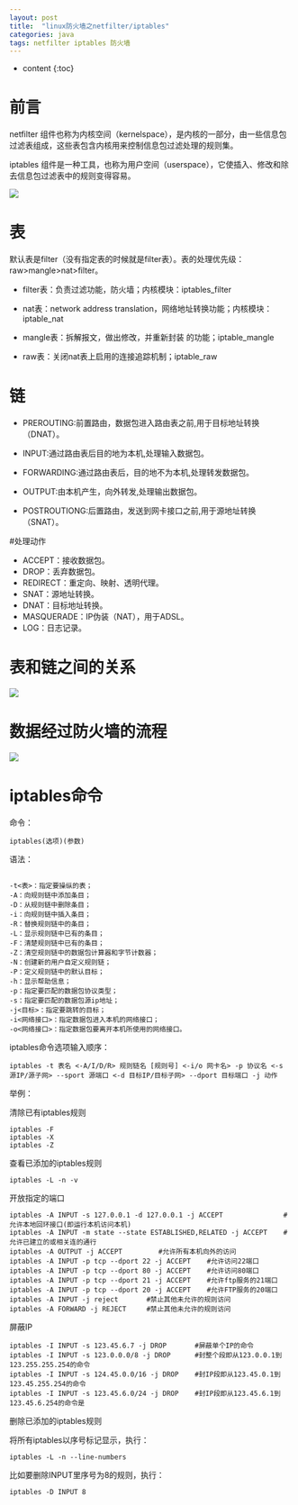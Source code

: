 ```yaml
---
layout: post
title:  "linux防火墙之netfilter/iptables"
categories: java
tags: netfilter iptables 防火墙  
---
```


* content
{:toc}

<!--more-->

# 前言

netfilter 组件也称为内核空间（kernelspace），是内核的一部分，由一些信息包过滤表组成，这些表包含内核用来控制信息包过滤处理的规则集。

iptables 组件是一种工具，也称为用户空间（userspace），它使插入、修改和除去信息包过滤表中的规则变得容易。

![](https://ws4.sinaimg.cn/large/006tKfTcgy1g09j2vfkeoj31da0qsq3e.jpg)


# 表

默认表是filter（没有指定表的时候就是filter表）。表的处理优先级：raw>mangle>nat>filter。

* filter表：负责过滤功能，防火墙；内核模块：iptables_filter

* nat表：network address translation，网络地址转换功能；内核模块：iptable_nat

* mangle表：拆解报文，做出修改，并重新封装 的功能；iptable_mangle

* raw表：关闭nat表上启用的连接追踪机制；iptable_raw

# 链

 * PREROUTING:前置路由，数据包进入路由表之前,用于目标地址转换（DNAT）。

 * INPUT:通过路由表后目的地为本机,处理输入数据包。

 * FORWARDING:通过路由表后，目的地不为本机,处理转发数据包。

 * OUTPUT:由本机产生，向外转发,处理输出数据包。

 * POSTROUTIONG:后置路由，发送到网卡接口之前,用于源地址转换（SNAT）。

#处理动作

* ACCEPT：接收数据包。
* DROP：丢弃数据包。
* REDIRECT：重定向、映射、透明代理。
* SNAT：源地址转换。
* DNAT：目标地址转换。
* MASQUERADE：IP伪装（NAT），用于ADSL。
* LOG：日志记录。

# 表和链之间的关系


![](https://ws3.sinaimg.cn/large/006tKfTcgy1g09jb4ohy8j30oq0m6myk.jpg)

# 数据经过防火墙的流程

![](https://ws4.sinaimg.cn/large/006tKfTcgy1g09jlu6jomj318g0mhdhc.jpg)

# iptables命令

命令：

```
iptables(选项)(参数)
```

语法：

```

-t<表>：指定要操纵的表；
-A：向规则链中添加条目；
-D：从规则链中删除条目；
-i：向规则链中插入条目；
-R：替换规则链中的条目；
-L：显示规则链中已有的条目；
-F：清楚规则链中已有的条目；
-Z：清空规则链中的数据包计算器和字节计数器；
-N：创建新的用户自定义规则链；
-P：定义规则链中的默认目标；
-h：显示帮助信息；
-p：指定要匹配的数据包协议类型；
-s：指定要匹配的数据包源ip地址；
-j<目标>：指定要跳转的目标；
-i<网络接口>：指定数据包进入本机的网络接口；
-o<网络接口>：指定数据包要离开本机所使用的网络接口。

```

iptables命令选项输入顺序：

```
iptables -t 表名 <-A/I/D/R> 规则链名 [规则号] <-i/o 网卡名> -p 协议名 <-s 源IP/源子网> --sport 源端口 <-d 目标IP/目标子网> --dport 目标端口 -j 动作

```

举例：

清除已有iptables规则

```
iptables -F
iptables -X
iptables -Z

```

查看已添加的iptables规则

```
iptables -L -n -v
```

开放指定的端口

```
iptables -A INPUT -s 127.0.0.1 -d 127.0.0.1 -j ACCEPT               #允许本地回环接口(即运行本机访问本机)
iptables -A INPUT -m state --state ESTABLISHED,RELATED -j ACCEPT    #允许已建立的或相关连的通行
iptables -A OUTPUT -j ACCEPT         #允许所有本机向外的访问
iptables -A INPUT -p tcp --dport 22 -j ACCEPT    #允许访问22端口
iptables -A INPUT -p tcp --dport 80 -j ACCEPT    #允许访问80端口
iptables -A INPUT -p tcp --dport 21 -j ACCEPT    #允许ftp服务的21端口
iptables -A INPUT -p tcp --dport 20 -j ACCEPT    #允许FTP服务的20端口
iptables -A INPUT -j reject       #禁止其他未允许的规则访问
iptables -A FORWARD -j REJECT     #禁止其他未允许的规则访问
```

屏蔽IP

```
iptables -I INPUT -s 123.45.6.7 -j DROP       #屏蔽单个IP的命令
iptables -I INPUT -s 123.0.0.0/8 -j DROP      #封整个段即从123.0.0.1到123.255.255.254的命令
iptables -I INPUT -s 124.45.0.0/16 -j DROP    #封IP段即从123.45.0.1到123.45.255.254的命令
iptables -I INPUT -s 123.45.6.0/24 -j DROP    #封IP段即从123.45.6.1到123.45.6.254的命令是
```

删除已添加的iptables规则

将所有iptables以序号标记显示，执行：

```
iptables -L -n --line-numbers
```

比如要删除INPUT里序号为8的规则，执行：

```
iptables -D INPUT 8
```




